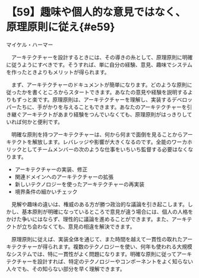 # 【59】趣味や個人的な意見ではなく、原理原則に従え{#e59}

<div class="author">マイケル・ハーマー</div>

　アーキテクチャーを設計するときには、その導きの糸として、原理原則に明確に従うようにすべきです。そうすれば、単に自分の経験、意見、趣味でシステムを作ったときよりもメリットが得られます。

　まず、アーキテクチャーのドキュメントが簡単になります。どのような原則に従ったかを書くところからスタートできます。あなたの意見や経験を説明するよりもずっと楽です。原理原則は、アーキテクチャーを理解し、実装するデベロッパーたちに、手がかりを与えることもできます。あなたのアーキテクチャーを引き継ぐアーキテクトがあまり経験をつんでいなくても、原理原則がはっきりしていれば何かと便利です。

　明確な原則を持つアーキテクチャーは、何から何まで面倒を見ることからアーキテクトを解放します。レバレッジや影響が大きくなるのです。全能のワーカホリックとしてチームメンバーの次のような仕事をいちいち監督する必要はなくなります。

* アーキテクチャーの実装、修正
* 関連ドメインへのアーキテクチャーの拡張
* 新しいテクノロジーを使ったアーキテクチャーの再実装
* 境界条件の細かいチェック

　見解や趣味の違いは、権威のある方が勝つ政治的な議論を引き起こします。しかし、基本原則が明確になっているところで意見が違う場合には、個人の人格をかけた争いにはならず、理性的に議論を進めることができます。また、アーキテクトが立ち会わなくても、意見の相違を解決できます。

　原理原則に従えば、実装全体を通じて、また時間を越えて一貫性の取れたアーキテクチャーが得られます。複数のテクノロジーを使い、何年も使われる大規模なシステムでは、特に一貫性がよく問題になります。明確な原則に従ってアーキテクチャーを設計すれば、特定のテクノロジーやコンポーネントをよく知らない人々でも、その知らない部分を早く理解できます。
